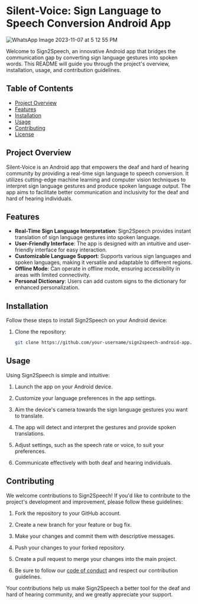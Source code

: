 # Silent-Voice: Sign Language to Speech Conversion Android App

![WhatsApp Image 2023-11-07 at 5 12 55 PM](https://github.com/vidhi-kiet/Silent-Voice/assets/78697483/b3b2c46f-6e2c-44d5-9f35-663da1943ba0)


Welcome to Sign2Speech, an innovative Android app that bridges the communication gap by converting sign language gestures into spoken words. This README will guide you through the project's overview, installation, usage, and contribution guidelines.

## Table of Contents

- [Project Overview](#project-overview)
- [Features](#features)
- [Installation](#installation)
- [Usage](#usage)
- [Contributing](#contributing)
- [License](#license)

## Project Overview

Silent-Voice is an Android app that empowers the deaf and hard of hearing community by providing a real-time sign language to speech conversion. It utilizes cutting-edge machine learning and computer vision techniques to interpret sign language gestures and produce spoken language output. The app aims to facilitate better communication and inclusivity for the deaf and hard of hearing individuals.

## Features

- **Real-Time Sign Language Interpretation**: Sign2Speech provides instant translation of sign language gestures into spoken language.
- **User-Friendly Interface**: The app is designed with an intuitive and user-friendly interface for easy interaction.
- **Customizable Language Support**: Supports various sign languages and spoken languages, making it versatile and adaptable to different regions.
- **Offline Mode**: Can operate in offline mode, ensuring accessibility in areas with limited connectivity.
- **Personal Dictionary**: Users can add custom signs to the dictionary for enhanced personalization.

## Installation

Follow these steps to install Sign2Speech on your Android device:

1. Clone the repository:

   ```bash
   git clone https://github.com/your-username/sign2speech-android-app.git

## Usage

Using Sign2Speech is simple and intuitive:

1. Launch the app on your Android device.

2. Customize your language preferences in the app settings.

3. Aim the device's camera towards the sign language gestures you want to translate.

4. The app will detect and interpret the gestures and provide spoken translations.

5. Adjust settings, such as the speech rate or voice, to suit your preferences.

6. Communicate effectively with both deaf and hearing individuals.

## Contributing

We welcome contributions to Sign2Speech! If you'd like to contribute to the project's development and improvement, please follow these guidelines:

1. Fork the repository to your GitHub account.

2. Create a new branch for your feature or bug fix.

3. Make your changes and commit them with descriptive messages.

4. Push your changes to your forked repository.

5. Create a pull request to merge your changes into the main project.

6. Be sure to follow our [code of conduct](CONTRIBUTING.md) and respect our contribution guidelines.

Your contributions help us make Sign2Speech a better tool for the deaf and hard of hearing community, and we greatly appreciate your support.

